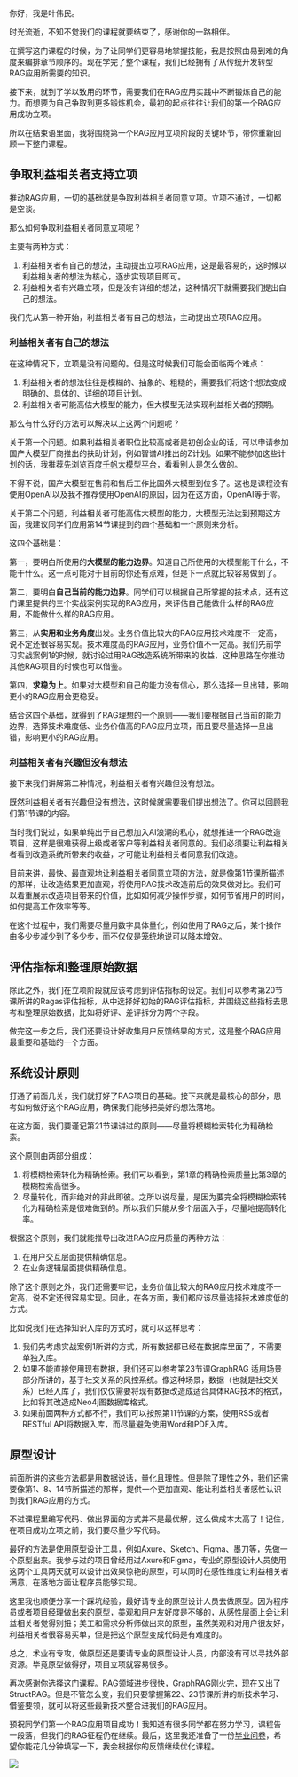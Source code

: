 你好，我是叶伟民。

时光流逝，不知不觉我们的课程就要结束了，感谢你的一路相伴。

在撰写这门课程的时候，为了让同学们更容易地掌握技能，我是按照由易到难的角度来编排章节顺序的。现在学完了整个课程，我们已经拥有了从传统开发转型RAG应用所需要的知识。

接下来，就到了学以致用的环节，需要我们在RAG应用实践中不断锻炼自己的能力。而想要为自己争取到更多锻炼机会，最初的起点往往让我们的第一个RAG应用成功立项。

所以在结束语里面，我将围绕第一个RAG应用立项阶段的关键环节，带你重新回顾一下整门课程。

## 争取利益相关者支持立项

推动RAG应用，一切的基础就是争取利益相关者同意立项。立项不通过，一切都是空谈。

那么如何争取利益相关者同意立项呢？

主要有两种方式：

1. 利益相关者有自己的想法，主动提出立项RAG应用，这是最容易的，这时候以利益相关者的想法为核心，逐步实现项目即可。
2. 利益相关者有兴趣立项，但是没有详细的想法，这种情况下就需要我们提出自己的想法。

我们先从第一种开始，利益相关者有自己的想法，主动提出立项RAG应用。

### 利益相关者有自己的想法

在这种情况下，立项是没有问题的。但是这时候我们可能会面临两个难点：

1. 利益相关者的想法往往是模糊的、抽象的、粗糙的，需要我们将这个想法变成明确的、具体的、详细的项目计划。
2. 利益相关者可能高估大模型的能力，但大模型无法实现利益相关者的预期。

那么有什么好的方法可以解决以上这两个问题呢？

关于第一个问题。如果利益相关者职位比较高或者是初创企业的话，可以申请参加国产大模型厂商推出的扶助计划，例如智谱AI推出的Z计划。如果不能参加这些计划的话，我推荐先浏览[百度千帆大模型平台](https://qianfan.cloud.baidu.com/)，看看别人是怎么做的。

不得不说，国产大模型在售前和售后工作比国外大模型到位多了。这也是课程没有使用OpenAI以及我不推荐使用OpenAI的原因，因为在这方面，OpenAI等于零。

关于第二个问题，利益相关者可能高估大模型的能力，大模型无法达到预期这方面，我建议同学们应用第14节课提到的四个基础和一个原则来分析。

这四个基础是：

第一，要明白所使用的**大模型的能力边界**。知道自己所使用的大模型能干什么，不能干什么。这一点可能对于目前的你还有点难，但是下一点就比较容易做到了。

第二，要明白**自己当前的能力边界**。同学们可以根据自己所掌握的技术点，还有这门课里提供的三个实战案例实现的RAG应用，来评估自己能做什么样的RAG应用，不能做什么样的RAG应用。

第三，从**实用和业务角度**出发。业务价值比较大的RAG应用技术难度不一定高，说不定还很容易实现。技术难度高的RAG应用，业务价值不一定高。我们先前学习实战案例1的时候，就讨论过用RAG改造系统所带来的收益，这种思路在你推动其他RAG项目的时候也可以借鉴。

第四，**求稳为上**。如果对大模型和自己的能力没有信心，那么选择一旦出错，影响更小的RAG应用会更稳妥。

结合这四个基础，就得到了RAG理想的一个原则——我们要根据自己当前的能力边界，选择技术难度低、业务价值高的RAG应用立项，而且要尽量选择一旦出错，影响更小的RAG应用。

### 利益相关者有兴趣但没有想法

接下来我们讲解第二种情况，利益相关者有兴趣但没有想法。

既然利益相关者有兴趣但没有想法，这时候就需要我们提出想法了。你可以回顾我们第1节课的内容。

当时我们说过，如果单纯出于自己想加入AI浪潮的私心，就想推进一个RAG改造项目，这样是很难获得上级或者客户等利益相关者同意的。我们必须要让利益相关者看到改造系统所带来的收益，才可能让利益相关者同意我们改造。

目前来讲，最快、最直观地让利益相关者同意立项的方法，就是像第1节课所描述的那样，让改造结果更加直观，将使用RAG技术改造前后的效果做对比。我们可以着重展示改造项目带来的价值，比如如何减少操作步骤，如何节省用户的时间，如何提高工作效率等等。

在这个过程中，我们需要尽量用数字具体量化，例如使用了RAG之后，某个操作由多少步减少到了多少步，而不仅仅是笼统地说可以降本增效。

## 评估指标和整理原始数据

除此之外，我们在立项阶段就应该考虑到评估指标的设定。我们可以参考第20节课所讲的Ragas评估指标，从中选择好初始的RAG评估指标，并围绕这些指标去思考和整理原始数据，比如将好评、差评拆分为两个字段。

做完这一步之后，我们还要设计好收集用户反馈结果的方式，这是整个RAG应用最重要和基础的一个方面。

## 系统设计原则

打通了前面几关，我们就打好了RAG项目的基础。接下来就是最核心的部分，思考如何做好这个RAG应用，确保我们能够把美好的想法落地。

在这方面，我们要谨记第21节课讲过的原则——尽量将模糊检索转化为精确检索。

这个原则由两部分组成：

1. 将模糊检索转化为精确检索。我们可以看到，第1章的精确检索质量比第3章的模糊检索高很多。
2. 尽量转化，而非绝对的非此即彼。之所以说尽量，是因为要完全将模糊检索转化为精确检索是很难做到的。所以我们只能从多个层面入手，尽量地提高转化率。

根据这个原则，我们就能推导出改进RAG应用质量的两种方法：

1. 在用户交互层面提供精确信息。
2. 在业务逻辑层面提供精确信息。

除了这个原则之外，我们还需要牢记，业务价值比较大的RAG应用技术难度不一定高，说不定还很容易实现。因此，在各方面，我们都应该尽量选择技术难度低的方式。

比如说我们在选择知识入库的方式时，就可以这样思考：

1. 我们先考虑实战案例1所讲的方式，所有数据都已经在数据库里面了，不需要单独入库。
2. 如果不能直接使用现有数据，我们还可以参考第23节课GraphRAG 适用场景部分所讲的，基于社交关系的风控系统。像这种场景，数据（也就是社交关系）已经入库了，我们仅仅需要将现有数据改造成适合具体RAG技术的格式，比如将其改造成Neo4j图数据库格式。
3. 如果前面两种方式都不行，我们可以按照第11节课的方案，使用RSS或者RESTful API将数据入库，而尽量避免使用Word和PDF入库。

## 原型设计

前面所讲的这些方法都是用数据说话，量化且理性。但是除了理性之外，我们还需要像第1、8、14节所描述的那样，提供一个更加直观、能让利益相关者感性认识到我们RAG应用的方式。

不过课程里编写代码、做出界面的方式并不是最优解，这么做成本太高了！记住，在项目成功立项之前，我们要尽量少写代码。

最好的方法是使用原型设计工具，例如Axure、Sketch、Figma、墨刀等，先做一个原型出来。我参与过的项目曾经用过Axure和Figma，专业的原型设计人员使用这两个工具两天就可以设计出效果惊艳的原型，可以同时在感性维度让利益相关者满意，在落地方面让程序员能够实现。

这里我也顺便分享一个踩坑经验，最好请专业的原型设计人员去做原型。因为程序员或者项目经理做出来的原型，美观和用户友好度是不够的，从感性层面上会让利益相关者觉得别扭；美工和需求分析师做出来的原型，虽然美观和对用户很友好，利益相关者很容易买单，但是把这个原型变成代码是有难度的。

总之，术业有专攻，做原型还是要请专业的原型设计人员，内部没有可以寻找外部资源。毕竟原型做得好，项目立项就容易很多。

再次感谢你选择这门课程。RAG领域进步很快，GraphRAG刚火完，现在又出了StructRAG。但是不管怎么变，我们只要掌握第22、23节课所讲的新技术学习、借鉴要领，就可以将这些最新技术整合进我们的RAG应用。

预祝同学们第一个RAG应用项目成功！我知道有很多同学都在努力学习，课程告一段落，但我们的RAG征程仍在继续。最后，这里我还准备了一份[毕业问卷](https://jsj.top/f/P1RWMj)，希望你能花几分钟填写一下，我会根据你的反馈继续优化课程。

[![](https://static001.geekbang.org/resource/image/d8/1a/d8832a8df94276cd2ac95d98465e9a1a.jpg?wh=1142x801)](https://jsj.top/f/P1RWMj)